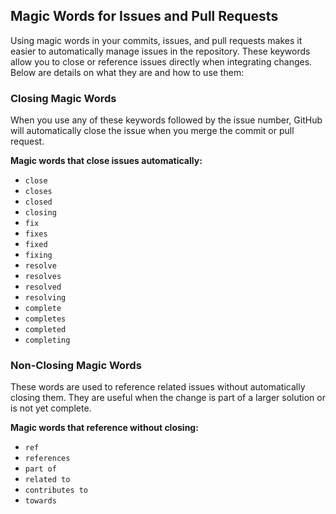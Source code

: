 ## Magic Words for Issues and Pull Requests

Using magic words in your commits, issues, and pull requests makes it easier to automatically manage issues in the repository. 
These keywords allow you to close or reference issues directly when integrating changes. 
Below are details on what they are and how to use them:

### Closing Magic Words

When you use any of these keywords followed by the issue number, GitHub will automatically close the issue when you merge the commit or pull request.

**Magic words that close issues automatically:**

- `close`
- `closes`
- `closed`
- `closing`
- `fix`
- `fixes`
- `fixed`
- `fixing`
- `resolve`
- `resolves`
- `resolved`
- `resolving`
- `complete`
- `completes`
- `completed`
- `completing`

### Non-Closing Magic Words

These words are used to reference related issues without automatically closing them. 
They are useful when the change is part of a larger solution or is not yet complete.

**Magic words that reference without closing:**

- `ref`
- `references`
- `part of`
- `related to`
- `contributes to`
- `towards`
